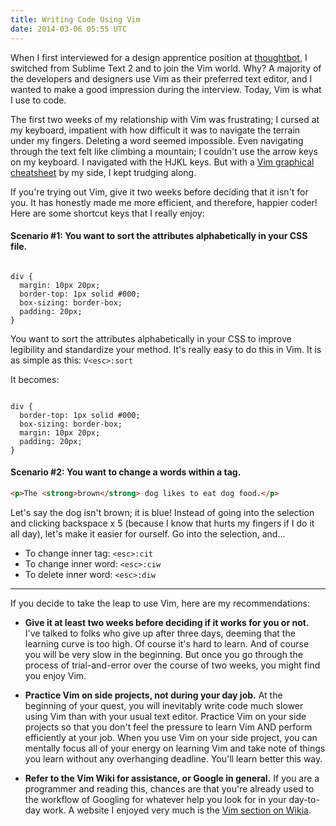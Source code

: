 ```yaml
---
title: Writing Code Using Vim
date: 2014-03-06 05:55 UTC
---
```


When I first interviewed for a design apprentice position at
[thoughtbot](http://thoughtbot.com), I switched from Sublime Text
2 and to join the Vim world. Why? A majority of the developers and designers use Vim as their preferred text editor, and I wanted to make a good impression during the interview. Today, Vim is what I use to code.

The first two weeks of my relationship with Vim was frustrating; I cursed at my
keyboard, impatient with how difficult it was to navigate the terrain under my
fingers. Deleting a word seemed impossible. Even navigating through the text
felt like climbing a mountain; I couldn't use the arrow keys on my keyboard. I
navigated with the HJKL keys. But with a [Vim graphical
cheatsheet](http://www.viemu.com/vi-vim-cheat-sheet.gif) by my side, I kept
trudging along.

If you're trying out Vim, give it two weeks before deciding that it isn't for
you. It has honestly made me more efficient, and therefore, happier coder! Here are some shortcut
keys that I really enjoy:

#### Scenario #1: You want to sort the attributes alphabetically in your CSS file.

<pre><code>
div {
  margin: 10px 20px;
  border-top: 1px solid #000;
  box-sizing: border-box;
  padding: 20px;
}
</pre></code>

You want to sort the attributes alphabetically in your CSS to improve legibility and standardize your method. It's really easy to do this in Vim. It is as simple as this:  `V<esc>:sort`

It becomes:


<pre><code>
div {
  border-top: 1px solid #000;
  box-sizing: border-box;
  margin: 10px 20px;
  padding: 20px;
}
</pre></code>

#### Scenario #2: You want to change a words within a tag.

```html
<p>The <strong>brown</strong> dog likes to eat dog food.</p>
```

Let's say the dog isn't brown; it is blue! Instead of going into the
selection and clicking backspace x 5 (because I know that hurts my fingers
if I do it all day), let's make it easier for ourself. Go into the selection, and...

* To change inner tag: `<esc>:cit`
* To change inner word: `<esc>:ciw`
* To delete inner word: `<esc>:diw`

- - -

If you decide to take the leap to use Vim, here are my recommendations:

* **Give it at least two weeks before deciding if it works for you or not.**
  I've talked to folks who give up after three days, deeming that the learning
  curve is too high. Of course it's hard to learn. And of course you will be
  very slow in the beginning. But once you go through the process of
  trial-and-error over the course of two weeks, you might find you enjoy Vim.

* **Practice Vim on side projects, not during your day job.** At the beginning
  of your quest, you will inevitably write code much slower using Vim than with
  your usual text editor. Practice Vim on your side projects so that you don't
  feel the pressure to learn Vim AND perform efficiently at your job. When you
  use Vim on your side project, you can mentally focus all of your energy on
  learning Vim and take note of things you learn without any overhanging
  deadline. You'll learn better this way.

* **Refer to the Vim Wiki for assistance, or Google in general.** If you are a
  programmer and reading this, chances are that you're already used to the
  workflow of Googling for whatever help you look for in your day-to-day work.
  A website I enjoyed very much is the [Vim section on
  Wikia](http://vim.wikia.com/wiki/Vim_Tips_Wiki).
